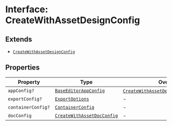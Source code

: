 # Interface: CreateWithAssetDesignConfig

## Extends

- [`CreateWithAssetDesignConfig`](../../../../editor/DesignConfig.types/interfaces/create-with-asset-design-config/index.md)

## Properties

| Property | Type | Overrides | Inherited from |
| ------ | ------ | ------ | ------ |
| `appConfig?` | [`BaseEditorAppConfig`](../../../../editor/AppConfig.types/interfaces/Baseeditor-app-config.md) | [`CreateWithAssetDesignConfig`](../../../../editor/DesignConfig.types/interfaces/create-with-asset-design-config/index.md).`appConfig` | - |
| `exportConfig?` | [`ExportOptions`](../../../../ExportConfig.types/type-aliases/export-options.md) | - | [`CreateWithAssetDesignConfig`](../../../../editor/DesignConfig.types/interfaces/create-with-asset-design-config/index.md).`exportConfig` |
| `containerConfig?` | [`ContainerConfig`](../../../../ContainerConfig.types/type-aliases/container-config.md) | - | [`CreateWithAssetDesignConfig`](../../../../editor/DesignConfig.types/interfaces/create-with-asset-design-config/index.md).`containerConfig` |
| `docConfig` | [`CreateWithAssetDocConfig`](../../../../editor/DocConfig.types/interfaces/create-with-asset-doc-config.md) | - | [`CreateWithAssetDesignConfig`](../../../../editor/DesignConfig.types/interfaces/create-with-asset-design-config/index.md).`docConfig` |
